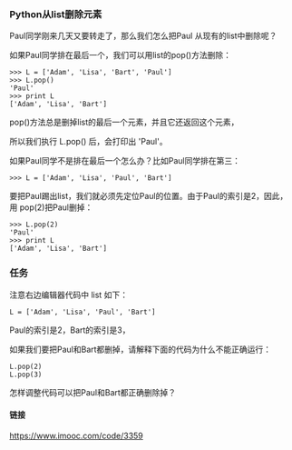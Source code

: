 ### Python从list删除元素


Paul同学刚来几天又要转走了，那么我们怎么把Paul 从现有的list中删除呢？

如果Paul同学排在最后一个，我们可以用list的pop()方法删除：

```
>>> L = ['Adam', 'Lisa', 'Bart', 'Paul']
>>> L.pop()
'Paul'
>>> print L
['Adam', 'Lisa', 'Bart']

```

pop()方法总是删掉list的最后一个元素，并且它还返回这个元素，

所以我们执行 L.pop() 后，会打印出 'Paul'。

如果Paul同学不是排在最后一个怎么办？比如Paul同学排在第三：

```
>>> L = ['Adam', 'Lisa', 'Paul', 'Bart']

```

要把Paul踢出list，我们就必须先定位Paul的位置。由于Paul的索引是2，因此，用 pop(2)把Paul删掉：

```
>>> L.pop(2)
'Paul'
>>> print L
['Adam', 'Lisa', 'Bart']

```

### 任务


注意右边编辑器代码中 list 如下：

```
L = ['Adam', 'Lisa', 'Paul', 'Bart']

```

Paul的索引是2，Bart的索引是3，

如果我们要把Paul和Bart都删掉，请解释下面的代码为什么不能正确运行：

```
L.pop(2)
L.pop(3)

```
怎样调整代码可以把Paul和Bart都正确删除掉？

#### 链接 

https://www.imooc.com/code/3359




